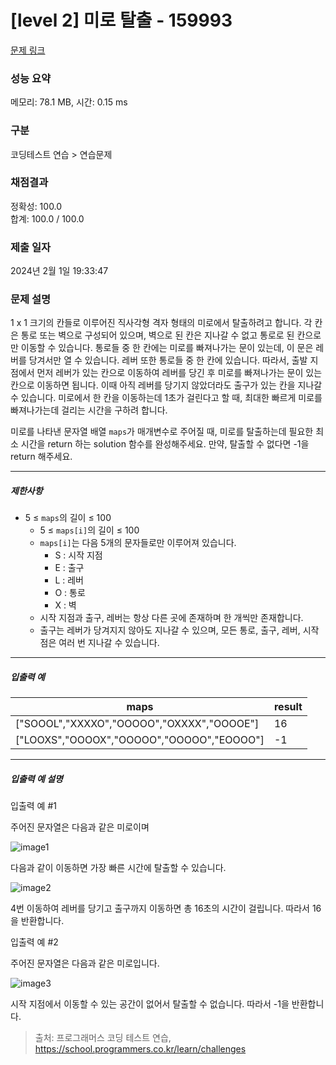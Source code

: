 # [level 2] 미로 탈출 - 159993 

[문제 링크](https://school.programmers.co.kr/learn/courses/30/lessons/159993) 

### 성능 요약

메모리: 78.1 MB, 시간: 0.15 ms

### 구분

코딩테스트 연습 > 연습문제

### 채점결과

정확성: 100.0<br/>합계: 100.0 / 100.0

### 제출 일자

2024년 2월 1일 19:33:47

### 문제 설명

<p>1 x 1 크기의 칸들로 이루어진 직사각형 격자 형태의 미로에서 탈출하려고 합니다. 각 칸은 통로 또는 벽으로 구성되어 있으며, 벽으로 된 칸은 지나갈 수 없고 통로로 된 칸으로만 이동할 수 있습니다. 통로들 중 한 칸에는 미로를 빠져나가는 문이 있는데, 이 문은 레버를 당겨서만 열 수 있습니다. 레버 또한 통로들 중 한 칸에 있습니다. 따라서, 출발 지점에서 먼저 레버가 있는 칸으로 이동하여 레버를 당긴 후 미로를 빠져나가는 문이 있는 칸으로 이동하면 됩니다. 이때 아직 레버를 당기지 않았더라도 출구가 있는 칸을 지나갈 수 있습니다. 미로에서 한 칸을 이동하는데 1초가 걸린다고 할 때, 최대한 빠르게 미로를 빠져나가는데 걸리는 시간을 구하려 합니다.</p>

<p>미로를 나타낸 문자열 배열&nbsp;<code>maps</code>가 매개변수로 주어질 때, 미로를 탈출하는데 필요한 최소 시간을 return 하는 solution 함수를 완성해주세요. 만약, 탈출할 수 없다면 -1을 return 해주세요.</p>

<hr>

<h5>제한사항</h5>

<ul>
<li>5&nbsp;≤ <code>maps</code>의 길이 ≤ 100

<ul>
<li>5 ≤ <code>maps[i]</code>의 길이 ≤ 100</li>
<li><code>maps[i]</code>는 다음 5개의 문자들로만 이루어져 있습니다.

<ul>
<li>S : 시작 지점</li>
<li>E : 출구</li>
<li>L : 레버</li>
<li>O : 통로</li>
<li>X : 벽</li>
</ul></li>
<li>시작 지점과 출구, 레버는 항상 다른 곳에 존재하며 한 개씩만 존재합니다.</li>
<li>출구는 레버가 당겨지지 않아도 지나갈 수 있으며, 모든 통로, 출구, 레버, 시작점은 여러 번 지나갈 수 있습니다.</li>
</ul></li>
</ul>

<hr>

<h5>입출력 예</h5>
<table class="table">
        <thead><tr>
<th>maps</th>
<th>result</th>
</tr>
</thead>
        <tbody><tr>
<td>["SOOOL","XXXXO","OOOOO","OXXXX","OOOOE"]</td>
<td>16</td>
</tr>
<tr>
<td>["LOOXS","OOOOX","OOOOO","OOOOO","EOOOO"]</td>
<td>-1</td>
</tr>
</tbody>
      </table>
<hr>

<h5>입출력 예 설명</h5>

<p>입출력 예 #1</p>

<p>주어진 문자열은 다음과 같은 미로이며</p>

<p><img src="https://user-images.githubusercontent.com/62426665/214443486-cb2b84a4-afc6-4b25-8da2-645a853859f1.png" title="" alt="image1"></p>

<p>다음과 같이 이동하면 가장 빠른 시간에 탈출할 수 있습니다.</p>

<p><img src="https://user-images.githubusercontent.com/62426665/207090680-93289071-da4f-4126-9c31-066c1d4d3802.png" title="" alt="image2"></p>

<p>4번 이동하여 레버를 당기고 출구까지 이동하면 총 16초의 시간이 걸립니다. 따라서 16을 반환합니다.</p>

<p>입출력 예 #2</p>

<p>주어진 문자열은 다음과 같은 미로입니다.</p>

<p><img src="https://user-images.githubusercontent.com/62426665/214443892-1e7734e9-b4c8-49af-ba29-aa5597039617.png" title="" alt="image3"></p>

<p>시작 지점에서 이동할 수 있는 공간이 없어서 탈출할 수 없습니다. 따라서 -1을 반환합니다.</p>


> 출처: 프로그래머스 코딩 테스트 연습, https://school.programmers.co.kr/learn/challenges